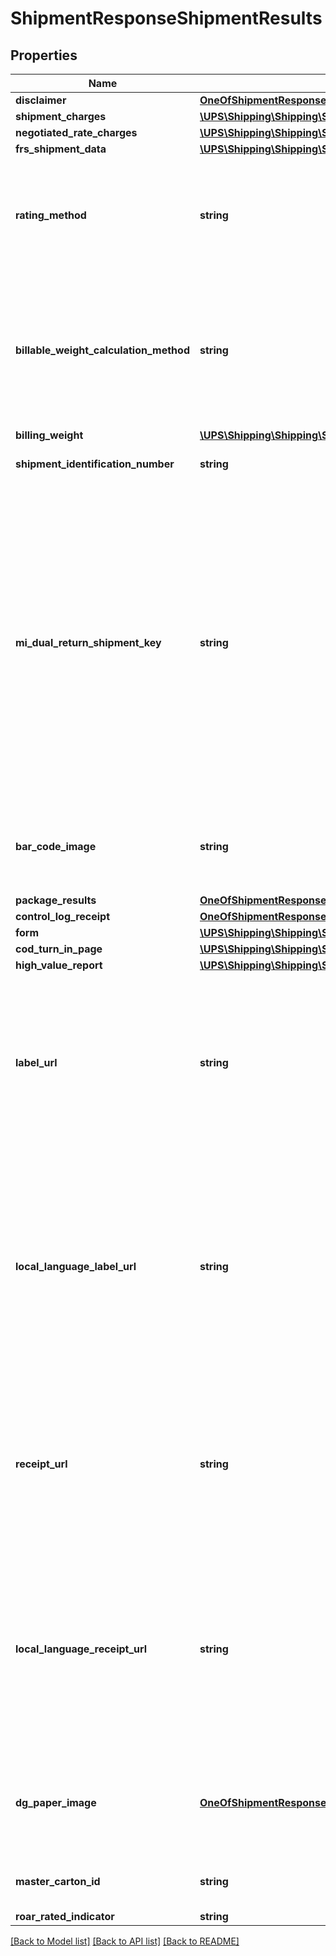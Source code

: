# ShipmentResponseShipmentResults

## Properties
Name | Type | Description | Notes
------------ | ------------- | ------------- | -------------
**disclaimer** | [**OneOfShipmentResponseShipmentResultsDisclaimer**](OneOfShipmentResponseShipmentResultsDisclaimer.md) |  | [optional] 
**shipment_charges** | [**\UPS\Shipping\Shipping\ShipmentResultsShipmentCharges**](ShipmentResultsShipmentCharges.md) |  | [optional] 
**negotiated_rate_charges** | [**\UPS\Shipping\Shipping\ShipmentResultsNegotiatedRateCharges**](ShipmentResultsNegotiatedRateCharges.md) |  | [optional] 
**frs_shipment_data** | [**\UPS\Shipping\Shipping\ShipmentResultsFRSShipmentData**](ShipmentResultsFRSShipmentData.md) |  | [optional] 
**rating_method** | **string** | RatingMethod is to indicate whether the Shipment was rated as shipment level or package level. This information will be returned only if RatingMethodRequestedIndicator is present in the request.  Valid values: 01 &#x3D; Shipment level 02 &#x3D; Package level | [optional] 
**billable_weight_calculation_method** | **string** | BillableWeightCalculationMethod is to indicate whether the billable weight calculation method utilized was - the package level or shipment level. This information will be returned only if RatingMethodRequestedIndicator is present in the request.  Valid values: 01 &#x3D; Shipment Billable Weight 02 &#x3D; Package Billable Weight | [optional] 
**billing_weight** | [**\UPS\Shipping\Shipping\ShipmentResultsBillingWeight**](ShipmentResultsBillingWeight.md) |  | 
**shipment_identification_number** | **string** | Returned UPS shipment ID number.1Z Number of the first package in the shipment. | [optional] 
**mi_dual_return_shipment_key** | **string** | MIDualReturnShipmentKey is unique key required to process Mail Innovations Dual Return Shipment.   The unique identifier (key) would be returned in response of first phase of Mail Innovations Dual Return Shipments.   This unique identifier (key) would be part of request for second phase of Mail Innovations Dual Return Shipments and would be played back in response for second phase of Mail Innovations Dual Return Shipment.  If the shipment is a Package return shipment, the package tracking number will be concatenated with the system time (in the format YYYY-MM-DDHH.MM.SS.NNN) and followed by service code.   If the shipment is an MI Returns shipment, the Mail Manifest ID (MMI) will be concatenated with the system time. | [optional] 
**bar_code_image** | **string** | Bar Code Image will be returned as Base 64 encoded graphic image. Bar Code Image will be returned if BarCodeImageIndicator or BarCodeAndLabelIndicator is present. | [optional] 
**package_results** | [**OneOfShipmentResponseShipmentResultsPackageResults**](OneOfShipmentResponseShipmentResultsPackageResults.md) |  | [optional] 
**control_log_receipt** | [**OneOfShipmentResponseShipmentResultsControlLogReceipt**](OneOfShipmentResponseShipmentResultsControlLogReceipt.md) |  | [optional] 
**form** | [**\UPS\Shipping\Shipping\ShipmentResultsForm**](ShipmentResultsForm.md) |  | [optional] 
**cod_turn_in_page** | [**\UPS\Shipping\Shipping\ShipmentResultsCODTurnInPage**](ShipmentResultsCODTurnInPage.md) |  | [optional] 
**high_value_report** | [**\UPS\Shipping\Shipping\ShipmentResultsHighValueReport**](ShipmentResultsHighValueReport.md) |  | [optional] 
**label_url** | **string** | URL will point to a page wherein label, receipt and other documents, if applicable, such as HighValueReport, CustomsInvoice and ImportControl instructions can be requested. LabelURL is returned only if the LabelLinksIndicator is requested for following shipments: Print/Electronic ImportControl shipment Print/Electronic Return shipment.  Forward shipment except for Mail Innovations Forward. | [optional] 
**local_language_label_url** | **string** | URL will point to a page wherein label, receipt and other documents, if applicable, such as HighValueReport, CustomsInvoice and ImportControl instructions can be requested. LocalLanguageLabelURL is returned only if the LabelLinksIndicator is requested for following shipments: Print/Electronic ImportControl shipment Print/Electronic Return shipment.  Forward shipment except for Mail Innovations Forward.  Not returned if LabelLinksIndicator is requested with Locale element. | [optional] 
**receipt_url** | **string** | URL will point to a page wherein label, receipt and other documents, if applicable, such as HighValueReport, CustomsInvoice and ImportControl instructions can be requested. ReceiptURL is returned only if the LabelLinksIndicator is requested for following shipments: Print/Electronic ImportControl shipment Print/Electronic Return shipment. | [optional] 
**local_language_receipt_url** | **string** | URL will point to a page wherein label, receipt and other documents, if applicable, such as HighValueReport, CustomsInvoice and ImportControl instructions can be requested. LocalLanguageReceiptURL is returned only if the LabelLinksIndicator is requested for following shipments: Print/Electronic ImportControl shipment Print/Electronic Return shipment.   Not returned if LabelLinksIndicator is requested with Locale element. | [optional] 
**dg_paper_image** | [**OneOfShipmentResponseShipmentResultsDgPaperImage**](OneOfShipmentResponseShipmentResultsDgPaperImage.md) | Dangrous Good Paper Image in pdf format. One multipage PDF document will be returned that will contain all required Dangrous Goods shipping paper copies for all Dangerous Goods packages.  Only returned when DGSignatoryInfo is present. | [optional] 
**master_carton_id** | **string** | Master Carton ID. MasterCartonID will be return if MasterCartonIndicator is present in request. | [optional] 
**roar_rated_indicator** | **string** | Informational only | [optional] 

[[Back to Model list]](../../README.md#documentation-for-models) [[Back to API list]](../../README.md#documentation-for-api-endpoints) [[Back to README]](../../README.md)

